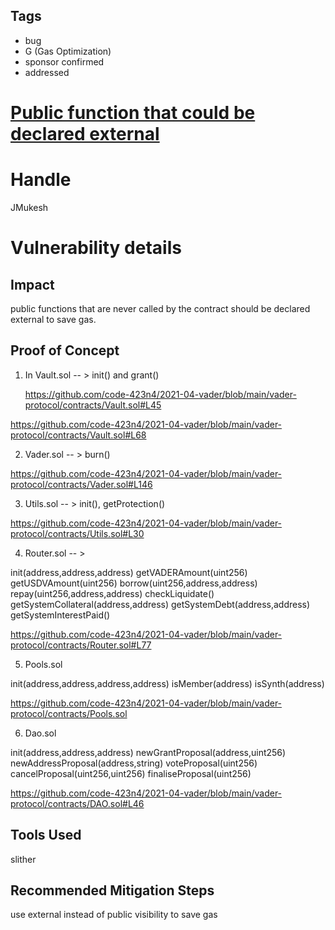 ## Tags

- bug
- G (Gas Optimization)
- sponsor confirmed
- addressed

# [Public function that could be declared external](https://github.com/code-423n4/2021-04-vader-findings/issues/14) 

# Handle

JMukesh


# Vulnerability details

## Impact
public functions that are never called by the contract should be declared external to save gas.

## Proof of Concept
 1. In Vault.sol  -- > init() and grant()
               
    https://github.com/code-423n4/2021-04-vader/blob/main/vader-protocol/contracts/Vault.sol#L45

https://github.com/code-423n4/2021-04-vader/blob/main/vader-protocol/contracts/Vault.sol#L68

2. Vader.sol -- > burn() 

 https://github.com/code-423n4/2021-04-vader/blob/main/vader-protocol/contracts/Vader.sol#L146

3. Utils.sol -- > init(),  getProtection()

 https://github.com/code-423n4/2021-04-vader/blob/main/vader-protocol/contracts/Utils.sol#L30

4. Router.sol -- >

init(address,address,address) 
getVADERAmount(uint256) 
getUSDVAmount(uint256) 
borrow(uint256,address,address) 
repay(uint256,address,address) 
checkLiquidate()
getSystemCollateral(address,address) 
getSystemDebt(address,address)
getSystemInterestPaid() 

https://github.com/code-423n4/2021-04-vader/blob/main/vader-protocol/contracts/Router.sol#L77

5. Pools.sol

init(address,address,address,address) 
isMember(address) 
isSynth(address) 

https://github.com/code-423n4/2021-04-vader/blob/main/vader-protocol/contracts/Pools.sol

6. Dao.sol

init(address,address,address) 
newGrantProposal(address,uint256) 
newAddressProposal(address,string) 
voteProposal(uint256) 
cancelProposal(uint256,uint256) 
finaliseProposal(uint256)

https://github.com/code-423n4/2021-04-vader/blob/main/vader-protocol/contracts/DAO.sol#L46
	

## Tools Used

slither

## Recommended Mitigation Steps

use external instead of public visibility to save gas

